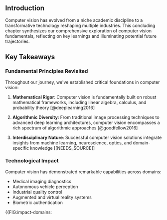 ## Introduction

Computer vision has evolved from a niche academic discipline to a transformative technology reshaping multiple industries. This concluding chapter synthesizes our comprehensive exploration of computer vision fundamentals, reflecting on key learnings and illuminating potential future trajectories.

## Key Takeaways

### Fundamental Principles Revisited

Throughout our journey, we've established critical foundations in computer vision:

1. **Mathematical Rigor**: Computer vision is fundamentally built on robust mathematical frameworks, including linear algebra, calculus, and probability theory [@deeplearning2016]

2. **Algorithmic Diversity**: From traditional image processing techniques to advanced deep learning architectures, computer vision encompasses a rich spectrum of algorithmic approaches [@goodfellow2016]

3. **Interdisciplinary Nature**: Successful computer vision solutions integrate insights from machine learning, neuroscience, optics, and domain-specific knowledge [[NEEDS_SOURCE]]

### Technological Impact

Computer vision has demonstrated remarkable capabilities across domains:

- Medical imaging diagnostics
- Autonomous vehicle perception
- Industrial quality control
- Augmented and virtual reality systems
- Biometric authentication

{{FIG:impact-domains: